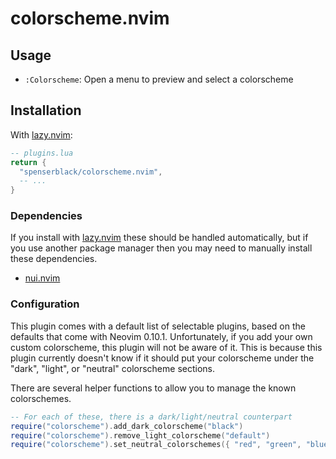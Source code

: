 # colorscheme.nvim

## Usage

- `:Colorscheme`: Open a menu to preview and select a colorscheme

## Installation

With [lazy.nvim][lazy-nvim]:

```lua
-- plugins.lua
return {
  "spenserblack/colorscheme.nvim",
  -- ...
}
```

### Dependencies

If you install with [lazy.nvim][lazy-nvim] these should be handled automatically, but if you use
another package manager then you may need to manually install these dependencies.

- [nui.nvim](https://github.com/MunifTanjim/nui.nvim)

[lazy-nvim]: https://github.com/folke/lazy.nvim

### Configuration

This plugin comes with a default list of selectable plugins, based on the defaults that
come with Neovim 0.10.1. Unfortunately, if you add your own custom colorscheme, this
plugin will not be aware of it. This is because this plugin currently doesn't know if it
should put your colorscheme under the "dark", "light", or "neutral" colorscheme sections.

There are several helper functions to allow you to manage the known colorschemes.

```lua
-- For each of these, there is a dark/light/neutral counterpart
require("colorscheme").add_dark_colorscheme("black")
require("colorscheme").remove_light_colorscheme("default")
require("colorscheme").set_neutral_colorschemes({ "red", "green", "blue" })
```

